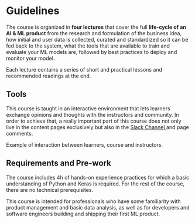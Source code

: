 # Guidelines

The course is organized in **four lectures** that cover the full **life-cycle of an AI & ML product** from the research and formulation of the business idea, how initial and user data is collected, curated and standardized so it can be fed back to the system, what the tools that are available to train and evaluate your ML models are, followed by best practices to deploy and monitor your model.

Each lecture contains a series of short and practical lessons and recommended readings at the end.

## Tools

This course is taught in an interactive environment that lets learners exchange opinions and thoughts with the instructors and community. In order to achieve that, a really important part of this course does not only live in the content pages exclusively but also in the [Slack Channel ](https://join.slack.com/t/productizeml/shared_invite/zt-g0mp69ty-iK5PeBu5W2vlZBg3QC4D2A)and page comments.

Example of interaction between learners, course and instructors.

## Requirements and Pre-work

The course includes 4h of hands-on experience practices for which a basic understanding of Python and Keras is required. For the rest of the course, there are no technical prerequisites.

This course is intended for professionals who have some familiarity with product management and basic data analysis, as well as for developers and software engineers building and shipping their first ML product.

